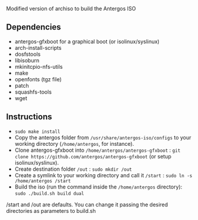 Modified version of archiso to build the Antergos ISO

## Dependencies ##

- antergos-gfxboot for a graphical boot (or isolinux/syslinux)
- arch-install-scripts
- dosfstools
- libisoburn
- mkinitcpio-nfs-utils
- make
- openfonts (tgz file)
- patch
- squashfs-tools
- wget

## Instructions ##

 - `sudo make install`
 - Copy the antergos folder from `/usr/share/antergos-iso/configs` to your working directory (`/home/antergos`, for instance).
 - Clone antergos-gfxboot into `/home/antergos/antergos-gfxboot` :
 `git clone https://github.com/antergos/antergos-gfxboot`
 (or setup isolinux/syslinux).
 - Create destination folder `/out` : `sudo mkdir /out`
 - Create a symlink to your working directory and call it `/start` : `sudo ln -s /home/antergos /start`
 - Build the iso (run the command inside the `/home/antergos` directory): `sudo ./build.sh build dual`
 
/start and /out are defaults. You can change it passing the desired directories as parameters to build.sh
